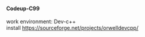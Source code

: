 #### Codeup-C99    
work environment: Dev-c++    
install https://sourceforge.net/projects/orwelldevcpp/ 
